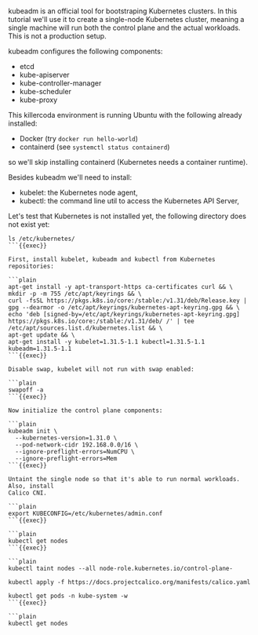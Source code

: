 <br>

kubeadm is an official tool for bootstraping Kubernetes clusters. In this
tutorial we'll use it to create a single-node Kubernetes cluster, meaning a
single machine will run both the control plane and the actual workloads. This is
not a production setup.

kubeadm configures the following components:

- etcd
- kube-apiserver
- kube-controller-manager
- kube-scheduler
- kube-proxy

This killercoda environment is running Ubuntu with the following already
installed:

- Docker (try `docker run hello-world`)
- containerd (see `systemctl status containerd`)

so we'll skip installing containerd (Kubernetes needs a container runtime).

Besides kubeadm we'll need to install:

- kubelet: the Kubernetes node agent,
- kubectl: the command line util to access the Kubernetes API Server,

Let's test that Kubernetes is not installed yet, the following directory does
not exist yet:

```plain
ls /etc/kubernetes/
```{{exec}}

First, install kubelet, kubeadm and kubectl from Kubernetes repositories:

```plain
apt-get install -y apt-transport-https ca-certificates curl && \
mkdir -p -m 755 /etc/apt/keyrings && \
curl -fsSL https://pkgs.k8s.io/core:/stable:/v1.31/deb/Release.key | gpg --dearmor -o /etc/apt/keyrings/kubernetes-apt-keyring.gpg && \
echo 'deb [signed-by=/etc/apt/keyrings/kubernetes-apt-keyring.gpg] https://pkgs.k8s.io/core:/stable:/v1.31/deb/ /' | tee /etc/apt/sources.list.d/kubernetes.list && \
apt-get update && \
apt-get install -y kubelet=1.31.5-1.1 kubectl=1.31.5-1.1 kubeadm=1.31.5-1.1
```{{exec}}

Disable swap, kubelet will not run with swap enabled:

```plain
swapoff -a
```{{exec}}

Now initialize the control plane components:

```plain
kubeadm init \
  --kubernetes-version=1.31.0 \
  --pod-network-cidr 192.168.0.0/16 \
  --ignore-preflight-errors=NumCPU \
  --ignore-preflight-errors=Mem
```{{exec}}

Untaint the single node so that it's able to run normal workloads. Also, install
Calico CNI.

```plain
export KUBECONFIG=/etc/kubernetes/admin.conf
```{{exec}}

```plain
kubectl get nodes
```{{exec}}

```plain
kubectl taint nodes --all node-role.kubernetes.io/control-plane-

kubectl apply -f https://docs.projectcalico.org/manifests/calico.yaml

kubectl get pods -n kube-system -w
```{{exec}}

```plain
kubectl get nodes
```

